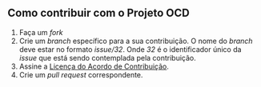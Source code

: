 ## Como contribuir com o Projeto OCD

1. Faça um _fork_
1. Crie um _branch_ específico para a sua contribuição. O nome do _branch_
 deve estar no formato _issue/32_. Onde _32_ é o
 identificador único da _issue_ que está sendo contemplada pela contribuição.
1. Assine a <a href="https://www.clahub.com/agreements/leandropedrosa/projeto-ocd">
Licença do Acordo de Contribuição</a>.
1. Crie um _pull request_ correspondente. 
